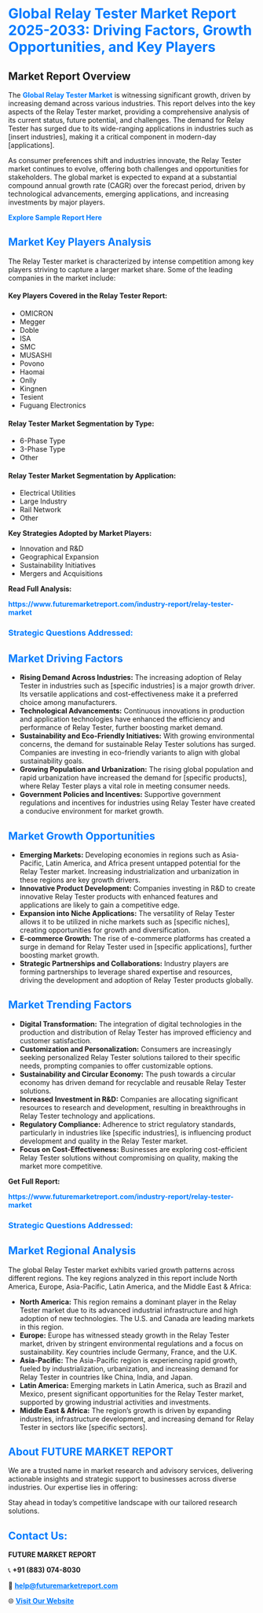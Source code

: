 <h1 style="color: #007BFF;">Global Relay Tester Market Report 2025-2033: Driving Factors, Growth Opportunities, and Key Players</h1>

<section id="overview">
<h2>Market Report Overview</h2>
<p>The <a href="https://www.futuremarketreport.com/industry-report/relay-tester-market" style="color: #007BFF; text-decoration: none;"><strong>Global Relay Tester Market</strong></a> is witnessing significant growth, driven by increasing demand across various industries. This report delves into the key aspects of the Relay Tester market, providing a comprehensive analysis of its current status, future potential, and challenges. The demand for Relay Tester has surged due to its wide-ranging applications in industries such as [insert industries], making it a critical component in modern-day [applications].</p>
<p>As consumer preferences shift and industries innovate, the Relay Tester market continues to evolve, offering both challenges and opportunities for stakeholders. The global market is expected to expand at a substantial compound annual growth rate (CAGR) over the forecast period, driven by technological advancements, emerging applications, and increasing investments by major players.</p>
</section>

<section id="overview">
<p><a href="https://www.futuremarketreport.com/request-sample/reportId=60756" style="color: #007BFF; text-decoration: none;"><strong>Explore Sample Report Here</strong></a></p>
</section>

<section id="key-players">
<h2 style="color: #007BFF;">Market Key Players Analysis</h2>
<p>The Relay Tester market is characterized by intense competition among key players striving to capture a larger market share. Some of the leading companies in the market include:</p>
<h4>Key Players Covered in the Relay Tester Report:</h4>
<ul><li>OMICRON</li><li>Megger</li><li>Doble</li><li>ISA</li><li>SMC</li><li>MUSASHI</li><li>Povono</li><li>Haomai</li><li>Onlly</li><li>Kingnen</li><li>Tesient</li><li>Fuguang Electronics</li></ul>
<h4>Relay Tester Market Segmentation by Type:</h4>
<ul><li>6-Phase Type</li><li>3-Phase Type</li><li>Other</li></ul>

<h4>Relay Tester Market Segmentation by Application:</h4>
<ul><li>Electrical Utilities</li><li>Large Industry</li><li>Rail Network</li><li>Other</li></ul>
<p><strong>Key Strategies Adopted by Market Players:</strong></p>
<ul>
<li>Innovation and R&D</li>
<li>Geographical Expansion</li>
<li>Sustainability Initiatives</li>
<li>Mergers and Acquisitions</li>
</ul>
</section>

<section>
<p><strong>Read Full Analysis: </strong></p><a href="https://www.futuremarketreport.com/industry-report/relay-tester-market" style="color: #007BFF; text-decoration: none;"><strong>https://www.futuremarketreport.com/industry-report/relay-tester-market</strong></a>
<h3 style="color: #007BFF;">Strategic Questions Addressed:</h3>
</section>

<section id="driving-factors">
<h2 style="color: #007BFF;">Market Driving Factors</h2>
<ul>
<li><strong>Rising Demand Across Industries:</strong> The increasing adoption of Relay Tester in industries such as [specific industries] is a major growth driver. Its versatile applications and cost-effectiveness make it a preferred choice among manufacturers.</li>
<li><strong>Technological Advancements:</strong> Continuous innovations in production and application technologies have enhanced the efficiency and performance of Relay Tester, further boosting market demand.</li>
<li><strong>Sustainability and Eco-Friendly Initiatives:</strong> With growing environmental concerns, the demand for sustainable Relay Tester solutions has surged. Companies are investing in eco-friendly variants to align with global sustainability goals.</li>
<li><strong>Growing Population and Urbanization:</strong> The rising global population and rapid urbanization have increased the demand for [specific products], where Relay Tester plays a vital role in meeting consumer needs.</li>
<li><strong>Government Policies and Incentives:</strong> Supportive government regulations and incentives for industries using Relay Tester have created a conducive environment for market growth.</li>
</ul>
</section>

<section id="growth-opportunities">
<h2 style="color: #007BFF;">Market Growth Opportunities</h2>
<ul>
<li><strong>Emerging Markets:</strong> Developing economies in regions such as Asia-Pacific, Latin America, and Africa present untapped potential for the Relay Tester market. Increasing industrialization and urbanization in these regions are key growth drivers.</li>
<li><strong>Innovative Product Development:</strong> Companies investing in R&D to create innovative Relay Tester products with enhanced features and applications are likely to gain a competitive edge.</li>
<li><strong>Expansion into Niche Applications:</strong> The versatility of Relay Tester allows it to be utilized in niche markets such as [specific niches], creating opportunities for growth and diversification.</li>
<li><strong>E-commerce Growth:</strong> The rise of e-commerce platforms has created a surge in demand for Relay Tester used in [specific applications], further boosting market growth.</li>
<li><strong>Strategic Partnerships and Collaborations:</strong> Industry players are forming partnerships to leverage shared expertise and resources, driving the development and adoption of Relay Tester products globally.</li>
</ul>
</section>

<section id="trending-factors">
<h2 style="color: #007BFF;">Market Trending Factors</h2>
<ul>
<li><strong>Digital Transformation:</strong> The integration of digital technologies in the production and distribution of Relay Tester has improved efficiency and customer satisfaction.</li>
<li><strong>Customization and Personalization:</strong> Consumers are increasingly seeking personalized Relay Tester solutions tailored to their specific needs, prompting companies to offer customizable options.</li>
<li><strong>Sustainability and Circular Economy:</strong> The push towards a circular economy has driven demand for recyclable and reusable Relay Tester solutions.</li>
<li><strong>Increased Investment in R&D:</strong> Companies are allocating significant resources to research and development, resulting in breakthroughs in Relay Tester technology and applications.</li>
<li><strong>Regulatory Compliance:</strong> Adherence to strict regulatory standards, particularly in industries like [specific industries], is influencing product development and quality in the Relay Tester market.</li>
<li><strong>Focus on Cost-Effectiveness:</strong> Businesses are exploring cost-efficient Relay Tester solutions without compromising on quality, making the market more competitive.</li>
</ul>
</section>

<section>
<p><strong>Get Full Report: </strong></p><a href="https://www.futuremarketreport.com/industry-report/relay-tester-market" style="color: #007BFF; text-decoration: none;"><strong>https://www.futuremarketreport.com/industry-report/relay-tester-market</strong></a>
<h3 style="color: #007BFF;">Strategic Questions Addressed:</h3>
</section>


<section id="regional-analysis">
<h2 style="color: #007BFF;">Market Regional Analysis</h2>
<p>The global Relay Tester market exhibits varied growth patterns across different regions. The key regions analyzed in this report include North America, Europe, Asia-Pacific, Latin America, and the Middle East & Africa:</p>
<ul>
<li><strong>North America:</strong> This region remains a dominant player in the Relay Tester market due to its advanced industrial infrastructure and high adoption of new technologies. The U.S. and Canada are leading markets in this region.</li>
<li><strong>Europe:</strong> Europe has witnessed steady growth in the Relay Tester market, driven by stringent environmental regulations and a focus on sustainability. Key countries include Germany, France, and the U.K.</li>
<li><strong>Asia-Pacific:</strong> The Asia-Pacific region is experiencing rapid growth, fueled by industrialization, urbanization, and increasing demand for Relay Tester in countries like China, India, and Japan.</li>
<li><strong>Latin America:</strong> Emerging markets in Latin America, such as Brazil and Mexico, present significant opportunities for the Relay Tester market, supported by growing industrial activities and investments.</li>
<li><strong>Middle East & Africa:</strong> The region’s growth is driven by expanding industries, infrastructure development, and increasing demand for Relay Tester in sectors like [specific sectors].</li>
</ul>
</section>

<footer>
<h2 style="color: #007BFF;">About FUTURE MARKET REPORT</h2>
<p>We are a trusted name in market research and advisory services, delivering actionable insights and strategic support to businesses across diverse industries. Our expertise lies in offering:</p>

<p>Stay ahead in today’s competitive landscape with our tailored research solutions.</p>

<h2 style="color: #007BFF;">Contact Us:</h2>
<p><strong>FUTURE MARKET REPORT</strong></p>
<p>📞 <strong>+91 (883) 074-8030</strong></p>
<p>📧 <strong><a href="mailto:help@futuremarketreport.com" style="color: #007BFF;">help@futuremarketreport.com</a></strong></p>
<p>🌐 <strong><a href="https://www.futuremarketreport.com/" style="color: #007BFF;">Visit Our Website</a></strong></p>
</footer>